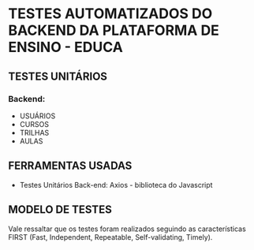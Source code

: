 # TESTES AUTOMATIZADOS DO BACKEND DA PLATAFORMA DE ENSINO - EDUCA

## TESTES UNITÁRIOS
### Backend:
  - USUÁRIOS 
  - CURSOS
  - TRILHAS
  - AULAS

## FERRAMENTAS USADAS
- Testes Unitários Back-end: Axios - biblioteca do Javascript

## MODELO DE TESTES
Vale ressaltar que os testes foram realizados seguindo as características FIRST (Fast, Independent, Repeatable, Self-validating, Timely).
